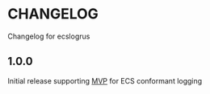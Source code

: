 # CHANGELOG
Changelog for ecslogrus

## 1.0.0
Initial release supporting [MVP](https://github.com/elastic/ecs-logging/tree/main/spec#minimum-viable-product) for ECS conformant logging
